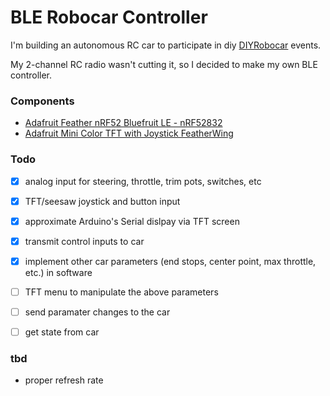 # BLE Robocar Controller

I'm building an autonomous RC car to participate in diy [DIYRobocar](https://diyrobocars.com/) events.

My 2-channel RC radio wasn't cutting it, so I decided to make my own BLE controller.


### Components

* [Adafruit Feather nRF52 Bluefruit LE - nRF52832](https://www.adafruit.com/product/3406)
* [Adafruit Mini Color TFT with Joystick FeatherWing](https://www.adafruit.com/product/3321)


### Todo
- [x] analog input for steering, throttle, trim pots, switches, etc
- [x] TFT/seesaw joystick and button input 
- [x] approximate Arduino's Serial dislpay via TFT screen
- [x] transmit control inputs to car
- [x] implement other car parameters (end stops, center point, max throttle, etc.) in software
- [ ] TFT menu to manipulate the above parameters
- [ ] send paramater changes to the car
- [ ] get state from car 


### tbd
* proper refresh rate
